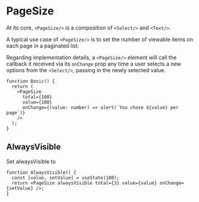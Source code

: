 # PageSize

At its core, `<PageSize/>` is a composition of `<Select/>` and `<Text/>`.

A typical use case of `<PageSize/>` is to set the number of viewable items on each page in a paginated list.

Regarding implementation details, a `<PageSize/>` element will call the callback it received via its `onChange` prop any time a user selects a new options from the `<Select/>`, passing in the newly selected value.

```tsx
function Basic() {
  return (
    <PageSize
      total={100}
      value={100}
      onChange={(value: number) => alert(`You chose ${value} per page`)}
    />
  );
}
```

## AlwaysVisible

Set alwaysVisible to

```tsx
function AlwaysVisible() {
  const [value, setValue] = useState(100);
  return <PageSize alwaysVisible total={3} value={value} onChange={setValue} />;
}
```
